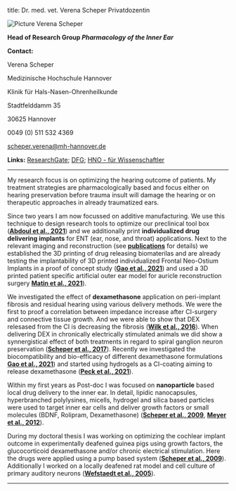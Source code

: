 title: Dr. med. vet. Verena Scheper
Privatdozentin

![Picture Verena Scheper](Verena.jpg)  
 
**Head of Research Group *Pharmacology of the Inner Ear***

**Contact:**

Verena Scheper
  
Medizinische Hochschule Hannover
	
Klinik für Hals-Nasen-Ohrenheilkunde
	
Stadtfelddamm 35

30625 Hannover

0049 (0) 511 532 4369

scheper.verena@mh-hannover.de


**Links:**
[ResearchGate](https://www.researchgate.net/profile/Verena_Scheper); [DFG](http://gepris.dfg.de/gepris/person/118496388); [HNO - für Wissenschaftler](https://www.mh-hannover.de/18058.html)

***

My research focus is on optimizing the hearing outcome of patients. My treatment strategies are pharmacologically based and focus either on hearing preservation before trauma insult will damage the hearing or on therapeutic approaches in already traumatized ears. 

Since two years I am now focussed on additive manufacturing. We use this technique to design research tools to optimize our preclinical tool box ([**Abdoul et al., 2021**](https://doi.org/10.1515/cdbme-2021-2114)) and we additionally print **individualized drug delivering implants** for ENT (ear, nose, and throat) applications. Next to the relevant imaging and reconstruction (see [**publications**](scheper/publications.html) for details) we established the 3D printing of drug releasing biomaterilas and are already testing the implantability of 3D printed individualized Frontal Neo-Ostium Implants in a proof of concept study ([**Gao et al., 2021**](https://doi.org/10.1515/cdbme-2021-2103)) and used a 3D printed patient specific artificial outer ear model for auricle reconstruction surgery [**Matin et al., 2021**](https://doi.org/10.18416/AMMM.2021.2109505)).    

We investigated the effect of **dexamethasone** application on peri-implant fibrosis and residual hearing using various delivery methods. We were the first to proof a correlation between impedance increase after CI-surgery and connective tissue growth. And we were able to show that DEX relesased from the CI is decreasing the fibrosis ([**Wilk et al., 2016**](http://www.ncbi.nlm.nih.gov/pubmed/26840740)). When delivering DEX in chronically electrically stimulated animals we did show a synnergistical effect of both treatments in regard to spiral ganglion neuron preservation ([**Scheper et al., 2017**](https://www.ncbi.nlm.nih.gov/pubmed/28859106)). 
Recently we investigated the biocompatibility and bio-efficacy of different dexamethasone formulations [**Gao et al., 2021**](https://doi.org/10.3390/biom11121896)) and started using hydrogels as a CI-coating aiming to release dexamethasone ([**Peck et al., 2021**](https://doi.org/10.1515/cdbme-2021-2198)).

Within my first years as Post-doc I was focused on **nanoparticle** based local drug delivery to the inner ear. In detail, lipidic nanocapsules, hyperbranched polylysines, micells, hydrogel and silica based particles were used to target inner ear cells and deliver growth factors or small molecules (BDNF, Rolipram, Dexamethasone) ([**Scheper et al., 2009**](http://www.futuremedicine.com/doi/abs/10.2217/nnm.09.41?url_ver=Z39.88-2003&rfr_id=ori%3Arid%3Acrossref.org&rfr_dat=cr_pub%3Dpubmed&), [**Meyer et al., 2012**](http://www.dovepress.com/lipidic-nanocapsule-drug-delivery-neuronal-protection-for-cochlear-imp-peer-reviewed-article-IJN)). 

During my doctoral thesis I was working on optimizing the cochlear implant outcome in experimentally deafened guinea pigs using growth factors, the glucocorticoid dexamethasone and/or chronic electrical stimulation. Here the drugs were applied using a pump based system ([**Scheper et al., 2009**](http://onlinelibrary.wiley.com/doi/10.1002/jnr.21964/abstract)). Additionally I worked on a locally deafened rat model and cell culture of primary auditory neurons ([**Wefstaedt et al., 2005**](http://journals.lww.com/neuroreport/pages/articleviewer.aspx?year=2005&issue=12190&article=00008&type=abstract)). 


***
